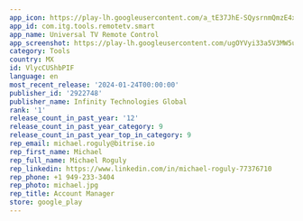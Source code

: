 ```yaml
---
app_icon: https://play-lh.googleusercontent.com/a_tE37JhE-SQysrnmQmzE4xpa626WyKN-bnHp6Ht1O8W09Ad66ctGiA_Mz9OmKpKtA
app_id: com.itg.tools.remotetv.smart
app_name: Universal TV Remote Control
app_screenshot: https://play-lh.googleusercontent.com/ugOYVyi33a5V3MW5uuaisgmtzLKffcA2Y2xx0s3Z6WSwMbuilAsA40CFfwCUR6cBVBG2
category: Tools
country: MX
id: VlycCUShbPIF
language: en
most_recent_release: '2024-01-24T00:00:00'
publisher_id: '2922748'
publisher_name: Infinity Technologies Global
rank: '1'
release_count_in_past_year: '12'
release_count_in_past_year_category: 9
release_count_in_past_year_top_in_category: 9
rep_email: michael.roguly@bitrise.io
rep_first_name: Michael
rep_full_name: Michael Roguly
rep_linkedin: https://www.linkedin.com/in/michael-roguly-77376710
rep_phone: +1 949-233-3404
rep_photo: michael.jpg
rep_title: Account Manager
store: google_play
---
```

